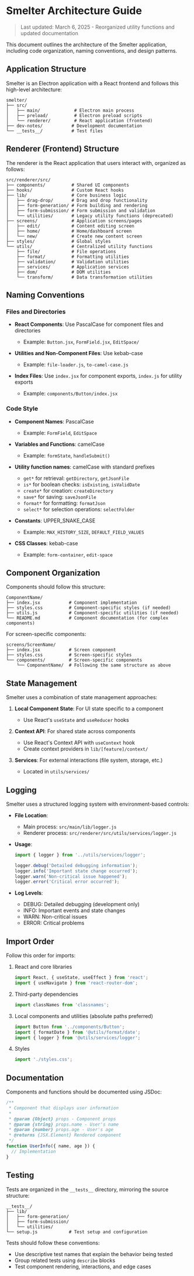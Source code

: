 # Smelter Architecture Guide

> Last updated: March 6, 2025 - Reorganized utility functions and updated documentation

This document outlines the architecture of the Smelter application, including code organization, naming conventions, and design patterns.

## Application Structure

Smelter is an Electron application with a React frontend and follows this high-level architecture:

```
smelter/
├── src/
│   ├── main/             # Electron main process
│   ├── preload/          # Electron preload scripts
│   └── renderer/         # React application (frontend)
├── dev-notes/           # Development documentation
└── __tests__/           # Test files
```

## Renderer (Frontend) Structure

The renderer is the React application that users interact with, organized as follows:

```
src/renderer/src/
├── components/          # Shared UI components
├── hooks/               # Custom React hooks
├── lib/                 # Core business logic
│   ├── drag-drop/       # Drag and drop functionality
│   ├── form-generation/ # Form building and rendering
│   ├── form-submission/ # Form submission and validation
│   └── utilities/       # Legacy utility functions (deprecated)
├── screens/             # Application screens/pages
│   ├── edit/            # Content editing screen
│   ├── home/            # Home/dashboard screen
│   └── new/             # Create new content screen
├── styles/              # Global styles
└── utils/               # Centralized utility functions
    ├── file/            # File operations
    ├── format/          # Formatting utilities
    ├── validation/      # Validation utilities
    ├── services/        # Application services
    ├── dom/             # DOM utilities
    └── transform/       # Data transformation utilities
```

## Naming Conventions

### Files and Directories

- **React Components**: Use PascalCase for component files and directories
  - Example: `Button.jsx`, `FormField.jsx`, `EditSpace/`

- **Utilities and Non-Component Files**: Use kebab-case
  - Example: `file-loader.js`, `to-camel-case.js`

- **Index Files**: Use `index.jsx` for component exports, `index.js` for utility exports
  - Example: `components/Button/index.jsx`

### Code Style

- **Component Names**: PascalCase
  - Example: `FormField`, `EditSpace`

- **Variables and Functions**: camelCase
  - Example: `formState`, `handleSubmit()`

- **Utility function names**: camelCase with standard prefixes
  - `get*` for retrieval: `getDirectory`, `getJsonFile`
  - `is*` for boolean checks: `isExisting`, `isValidDate`
  - `create*` for creation: `createDirectory`
  - `save*` for saving: `saveJsonFile`
  - `format*` for formatting: `formatJson`
  - `select*` for selection operations: `selectFolder`

- **Constants**: UPPER_SNAKE_CASE
  - Example: `MAX_HISTORY_SIZE`, `DEFAULT_FIELD_VALUES`

- **CSS Classes**: kebab-case
  - Example: `form-container`, `edit-space`

## Component Organization

Components should follow this structure:

```
ComponentName/
├── index.jsx           # Component implementation
├── styles.css          # Component-specific styles (if needed)
├── utils.js            # Component-specific utilities (if needed)
└── README.md           # Component documentation (for complex components)
```

For screen-specific components:

```
screens/ScreenName/
├── index.jsx           # Screen component
├── styles.css          # Screen-specific styles
└── components/         # Screen-specific components
    └── ComponentName/  # Following the same structure as above
```

## State Management

Smelter uses a combination of state management approaches:

1. **Local Component State**: For UI state specific to a component
   - Use React's `useState` and `useReducer` hooks

2. **Context API**: For shared state across components
   - Use React's Context API with `useContext` hook
   - Create context providers in `lib/[feature]/context/`

3. **Services**: For external interactions (file system, storage, etc.)
   - Located in `utils/services/`

## Logging

Smelter uses a structured logging system with environment-based controls:

- **File Location**:
  - Main process: `src/main/lib/logger.js`
  - Renderer process: `src/renderer/src/utils/services/logger.js`

- **Usage**:
  ```javascript
  import { logger } from '../utils/services/logger';

  logger.debug('Detailed debugging information');
  logger.info('Important state change occurred');
  logger.warn('Non-critical issue happened');
  logger.error('Critical error occurred');
  ```

- **Log Levels**:
  - DEBUG: Detailed debugging (development only)
  - INFO: Important events and state changes
  - WARN: Non-critical issues
  - ERROR: Critical problems

## Import Order

Follow this order for imports:

1. React and core libraries
   ```javascript
   import React, { useState, useEffect } from 'react';
   import { useNavigate } from 'react-router-dom';
   ```

2. Third-party dependencies
   ```javascript
   import classNames from 'classnames';
   ```

3. Local components and utilities (absolute paths preferred)
   ```javascript
   import Button from '../components/Button';
   import { formatDate } from '@utils/format/date';
   import { logger } from '@utils/services/logger';
   ```

4. Styles
   ```javascript
   import './styles.css';
   ```

## Documentation

Components and functions should be documented using JSDoc:

```javascript
/**
 * Component that displays user information
 *
 * @param {Object} props - Component props
 * @param {string} props.name - User's name
 * @param {number} props.age - User's age
 * @returns {JSX.Element} Rendered component
 */
function UserInfo({ name, age }) {
  // Implementation
}
```

## Testing

Tests are organized in the `__tests__` directory, mirroring the source structure:

```
__tests__/
├── lib/
│   ├── form-generation/
│   ├── form-submission/
│   └── utilities/
└── setup.js            # Test setup and configuration
```

Tests should follow these conventions:
- Use descriptive test names that explain the behavior being tested
- Group related tests using `describe` blocks
- Test component rendering, interactions, and edge cases
